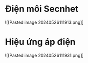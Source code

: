 # Điện môi Secnhet

![[Pasted image 20240526111913.png]]

# Hiệu ứng áp điện

![[Pasted image 20240526111931.png]]